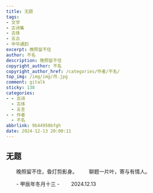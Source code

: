 ```yaml
---
title: 无题
tags:
- 文学
- 古诗集
- 古体
- 五古
- 中华通韵
excerpt: 晚照留不住
author: 不名
description: 晚照留不住
copyright_author: 不名
copyright_author_href: /categories/作者/不名/
top_img: /img/img/月.jpg
comment: gitalk
sticky: 138
categories:
- - 古诗
  - 古体
  - 五言
- - 作者
  - 不名
abbrlink: 9b44950bfgh
date: 2024-12-13 20:00:11
---
```

## 无题

&emsp;&emsp;晚照留不住，昏灯剪影身。
&emsp;&emsp;聊题一片叶，寄与有情人。

&emsp;&emsp;- 甲辰年冬月十三 -
&emsp;&emsp;2024.12.13
